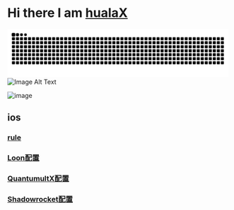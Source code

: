 # Hi there I am [hualaX](https://www.github.com/hualaX)
<img src="https://raw.githubusercontent.com/BEPb/BEPb/output/github-contribution-grid-snake.svg" alt="Image Alt Text" width="500"/>
<img src="https://github.com/hualaX/hualaX/assets/151937768/43d0ac46-8f3b-425c-812d-3fa2d4708816" alt="Image Alt Text" width="150"/>

![image](https://github.com/hualaX/hualaX/assets/151937768/40d1baa4-2f6c-48c1-88f6-b32ca849abe1)


## ios

### [rule](https://www.github.com/hualaX/ios/tree/main/rule)

### [Loon配置](https://www.github.com/hualaX/ios/tree/main/loon_profile.conf)

### [QuantumultX配置](https://www.github.com/hualaX/ios/tree/main/quantumultX_profile.conf)

### [Shadowrocket配置](https://github.com/hualaX/ios/tree/main/shadowrocket_profile.conf)


